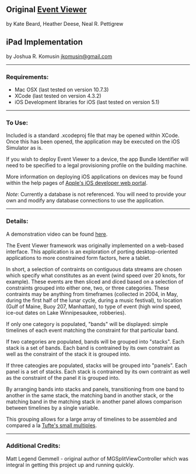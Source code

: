 ## Original [Event Viewer](http://ivi.sagepub.com/content/7/2/133)
by Kate Beard, Heather Deese, Neal R. Pettigrew

## iPad Implementation
by Joshua R. Komusin
jkomusin@gmail.com

***
### Requirements:
* Mac OSX (last tested on version 10.7.3)
* XCode (last tested on version 4.3.2)
* iOS Development libraries for iOS (last tested on version 5.1)

***
### To Use:
Included is a standard .xcodeproj file that may be opened within XCode. Once this
has been opened, the application may be executed on the iOS Simulator as is. 

If you wish to deploy Event Viewer to a device, the app Bundle Identifier will 
need to be specified to a legal provisioning profile on the building machine.

More information on deploying iOS applications on devices may be found within 
the help pages of [Apple's iOS developer web portal](https://developer.apple.com/devcenter/ios).

*Note*: Currently a database is not referenced. You will need to provide your own
and modify any database connections to use the application.

***
### Details:
A demonstration video can be found [here](https://www.youtube.com/watch?v=o3lsqyPI1Rs).

The Event Viewer framework was originally implemented on a web-based interface.
This application is an exploration of porting desktop-oriented applications to
more constrained form factors, here a tablet.

In short, a selection of contraints on contiguous data streams are chosen which
specify what constitutes as an event (wind speed over 20 knots, for example).
These events are then sliced and diced based on a selection of constraints grouped
into either one, two, or three categories. These contraints may be anything from
timeframes (collected in 2004, in May, during the first half of the lunar cycle,
during a music festival), to location (Gulf of Maine, Buoy 207, Manhattan), to
type of event (high wind speed, ice-out dates on Lake Winnipesaukee, robberies).

If only one category is populated, "bands" will be displayed: simple timelines
of each event matching the constraint for that particular band.

If two categories are populated, bands will be grouped into "stacks". Each stack
is a set of bands. Each band is contrained by its own constraint as well as the
constraint of the stack it is grouped into.

If three cateogies are populated, stacks will be grouped into "panels". Each panel
is a set of stacks. Each stack is contrained by its own contraint as well as the
constraint of the panel it is grouped into.

By arranging bands into stacks and panels, transitioning from one band to another
in the same stack, the matching band in another stack, or the matching band in the
matching stack in another panel allows comparison between timelines by a single
variable.

This grouping allows for a large array of timelines to be assembled and compared
a la [Tufte's small multiples](http://en.wikipedia.org/wiki/Small_multiple).

***
### Additional Credits:
Matt Legend Gemmell - original author of MGSplitViewController which was integral
in getting this project up and running quickly.

